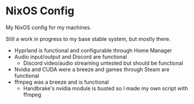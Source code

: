 # NixOS Config

My NixOS config for my machines.

Still a work in progress to my base stable system, but mostly there.

- Hyprland is functional and configurable through Home Manager
- Audio input/output and Discord are functional
  - Discord video/audio streaming untested but should be functional
- Nvidia and CUDA were a breeze and games through Steam are functional
- ffmpeg was a breeze and is functional
  - Handbrake's nvidia module is busted so I made my own script with ffmpeg
